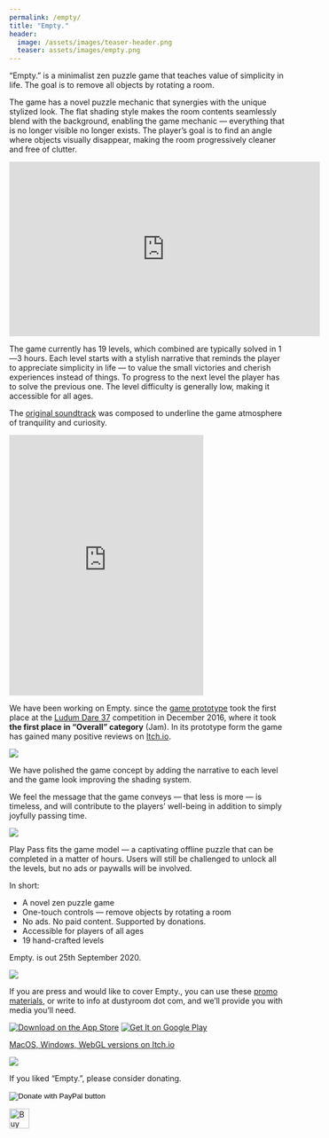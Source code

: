 ```yaml
---
permalink: /empty/
title: "Empty."
header:
  image: /assets/images/teaser-header.png
  teaser: assets/images/empty.png
---
```


“Empty.” is a minimalist zen puzzle game that teaches value of simplicity in life. The goal is to remove all objects by rotating a room.  

The game has a novel puzzle mechanic that synergies with the unique stylized look. The flat shading style makes the room contents seamlessly blend with the background, enabling the game mechanic — everything that is no longer visible no longer exists. The player’s goal is to find an angle where objects visually disappear, making the room progressively cleaner and free of clutter.  

<iframe width="560" height="315" src="https://www.youtube.com/embed/pnnpf0Bc18U" title="YouTube video player" frameborder="0" allow="accelerometer; autoplay; clipboard-write; encrypted-media; gyroscope; picture-in-picture" allowfullscreen></iframe>  

The game currently has 19 levels, which combined are typically solved in 1—3 hours. Each level starts with a stylish narrative that reminds the player to appreciate simplicity in life — to value the small victories and cherish experiences instead of things. To progress to the next level the player has to solve the previous one. The level difficulty is generally low, making it accessible for all ages.  

The [original soundtrack](https://dustyroom.bandcamp.com/album/empty-ost) was composed to underline the game atmosphere of tranquility and curiosity.  

<iframe style="border: 0; width: 350px; height: 470px;" src="https://bandcamp.com/EmbeddedPlayer/album=2073725311/size=large/bgcol=ffffff/linkcol=0687f5/tracklist=false/transparent=true/" seamless><a href="https://dustyroom.bandcamp.com/album/empty-ost">Empty. OST by Dustyroom</a></iframe>  

We have been working on Empty. since the [game prototype](https://staging.dustyroom.com/empty-game-ldjam/) took the first place at the [Ludum Dare 37](http://ludumdare.com/compo/ludum-dare-37/?action=preview&uid=33150) competition in December 2016, where it took **the first place in “Overall” category** (Jam). In its prototype form the game has gained many positive reviews on [Itch.io](https://dustyroom.itch.io/empty).  

![](https://staging.dustyroom.com/assets/images/empty_screenshot_level_ny.png)  

We have polished the game concept by adding the narrative to each level and the game look improving the shading system.  

We feel the message that the game conveys — that less is more — is timeless, and will contribute to the players’ well-being in addition to simply joyfully passing time.  

![](https://staging.dustyroom.com/assets/images/empty_screenshot_level_bicycle.png)  

Play Pass fits the game model — a captivating offline puzzle that can be completed in a matter of hours. Users will still be challenged to unlock all the levels, but no ads or paywalls will be involved.  

In short:  
  * A novel zen puzzle game
  * One-touch controls — remove objects by rotating a room
  * No ads. No paid content. Supported by donations.
  * Accessible for players of all ages
  * 19 hand-crafted levels

Empty. is out 25th September 2020.  

![](https://staging.dustyroom.com/assets/images/empty_coverart_rect_purple5.png)

If you are press and would like to cover Empty., you can use these [promo materials](https://drive.google.com/drive/folders/1NjqykijzURoxtuzp4N0d-iAFV2uTTKtP), or write to info at dustyroom dot com, and we’ll provide you with media you’ll need.  


[![Download on the App Store](https://staging.dustyroom.com/assets/images/appstore_button_download.png "Download on the App Store")](https://apps.apple.com/app/id1191062782)
[![Get It on Google Play](https://staging.dustyroom.com/assets/images/google-play-badge-1.png "Get It on Google Play")](https://play.google.com/store/apps/details?id=com.dustyroom.Empty)  

[MacOS, Windows, WebGL versions on Itch.io](https://dustyroom.itch.io/empty)  

![](https://staging.dustyroom.com/assets/images/empty_art_3-1024x440.png)  

If you liked “Empty.”, please consider donating.  

<form action="https://www.paypal.com/donate" method="post" target="_blank">
<input type="hidden" name="cmd" value="_donations">
<input type="hidden" name="business" value="G37XR77AQM9MG">
<input type="hidden" name="currency_code" value="USD">
<input type="image" src="https://www.paypalobjects.com/en_US/i/btn/btn_donate_LG.gif" name="submit" title="Donate via PayPal" alt="Donate with PayPal button" border="0">
<img alt="" src="https://www.paypal.com/en_US/i/scr/pixel.gif" width="1" height="1" border="0">
</form>

<a href="https://ko-fi.com/Z8Z523ZDI" target="_blank" rel="noopener noreferrer"><img style="border:0px;height:36px;" src="https://cdn.ko-fi.com/cdn/kofi5.png?v=2" alt="Buy Us a Coffee" height="36" border="0"></a>
